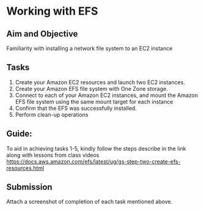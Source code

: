 # Working with EFS

## Aim and Objective
Familiarity with installing a network file system to an EC2 instance

## Tasks

1. Create your Amazon EC2 resources and launch two EC2 instances.
2. Create your Amazon EFS file system with One Zone storage.
3. Connect to each of your Amazon EC2 instances, and mount the Amazon EFS file system using the same mount target for each instance
4. Confirm that the EFS was successfully installed.
5. Perform clean-up operations



## Guide:
To aid in achieving tasks 1-5, kindly follow the steps describe in the link along with lessons from class videos
https://docs.aws.amazon.com/efs/latest/ug/gs-step-two-create-efs-resources.html


## Submission

Attach a screenshot of completion of each task mentioned above. 
